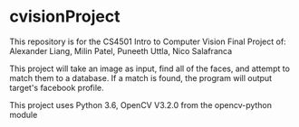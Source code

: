 # cvisionProject

This repository is for the CS4501 Intro to Computer Vision Final Project of: Alexander Liang, Milin Patel, Puneeth Uttla, Nico Salafranca

This project will take an image as input, find all of the faces, and attempt to match them to a database. If a match is found, the program will output target's facebook profile. 

This project uses Python 3.6, OpenCV V3.2.0 from the opencv-python module